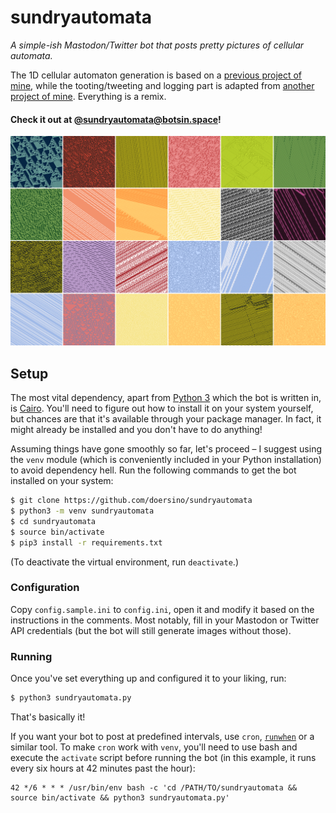 # sundryautomata

*A simple-ish Mastodon/Twitter bot that posts pretty pictures of cellular automata.*

The 1D cellular automaton generation is based on a [previous project of mine](https://github.com/doersino/cellular-automata-posters/), while the tooting/tweeting and logging part is adapted from [another project of mine](https://github.com/doersino/aerialbot/). Everything is a remix.

#### Check it out at [@sundryautomata@botsin.space](https://botsin.space/@sundryautomata)!

![](screenshot.png)


## Setup

The most vital dependency, apart from [Python 3](https://www.python.org) which the bot is written in, is [Cairo](https://www.cairographics.org). You'll need to figure out how to install it on your system yourself, but chances are that it's available through your package manager. In fact, it might already be installed and you don't have to do anything!

Assuming things have gone smoothly so far, let's proceed – I suggest using the `venv` module (which is conveniently included in your Python installation) to avoid dependency hell. Run the following commands to get the bot installed on your system:

```bash
$ git clone https://github.com/doersino/sundryautomata
$ python3 -m venv sundryautomata
$ cd sundryautomata
$ source bin/activate
$ pip3 install -r requirements.txt
```

(To deactivate the virtual environment, run `deactivate`.)


### Configuration

Copy `config.sample.ini` to `config.ini`, open it and modify it based on the instructions in the comments. Most notably, fill in your Mastodon or Twitter API credentials (but the bot will still generate images without those).


### Running

Once you've set everything up and configured it to your liking, run:

```bash
$ python3 sundryautomata.py
```

That's basically it!

If you want your bot to post at predefined intervals, use `cron`, [`runwhen`](http://code.dogmap.org/runwhen/) or a similar tool. To make `cron` work with `venv`, you'll need to use bash and execute the `activate` script before running the bot (in this example, it runs every six hours at 42 minutes past the hour):

```
42 */6 * * * /usr/bin/env bash -c 'cd /PATH/TO/sundryautomata && source bin/activate && python3 sundryautomata.py'
```
